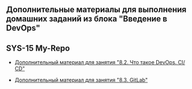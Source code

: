 ## Дополнительные материалы для выполнения домашних заданий из блока "Введение в DevOps"
## SYS-15 My-Repo

- [Дополнительный материал для занятия "8.2. Что такое DevOps. СI/СD"](CICD/8.2-hw.md)

- [Дополнительный материал для занятия "8.3. GitLab"](https://github.com/Justic-D/sdvps-materials/tree/main/gitlab)
